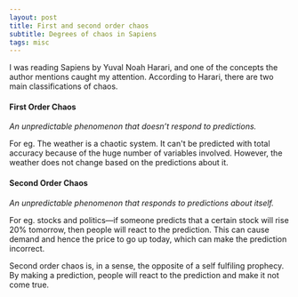 ```yaml
---
layout: post
title: First and second order chaos
subtitle: Degrees of chaos in Sapiens
tags: misc
---
```


I was reading Sapiens by Yuval Noah Harari, and one of the concepts the author mentions caught my attention. According to Harari, there are two main classifications of chaos.

#### First Order Chaos
*An unpredictable phenomenon that doesn’t respond to predictions.*

For eg. The weather is a chaotic system. It can't be predicted with total accuracy because of the huge number of variables involved. However, the weather does not change based on the predictions about it. 

#### Second Order Chaos 
*An unpredictable phenomenon that responds to predictions about itself.*

For eg. stocks and politics—if someone predicts that a certain stock will rise 20% tomorrow, then people will react to the prediction. This can cause demand and hence the price to go up today, which can make the prediction incorrect. 

Second order chaos is, in a sense, the opposite of a self fulfiling prophecy. By making a prediction, people will react to the prediction and make it not come true. 